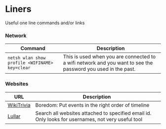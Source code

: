 # Liners
Useful one line commands and/or links 

### Network

| Command | Description |
| --- | --- |
| `netsh wlan show profile <WIFINAME> key=clear` | This is used when you are connected to a wifi network and you want to see the password you used in the past. |


### Websites
| URL | Description |
| --- | --- |
| [WikiTrivia](https://wikitrivia.tomjwatson.com/) | Boredom: Put events in the right order of timeline |
| [Lullar](https://www.lullar.com/) | Search all websites attached to specified email id. Only looks for usernames, not very useful tool |

